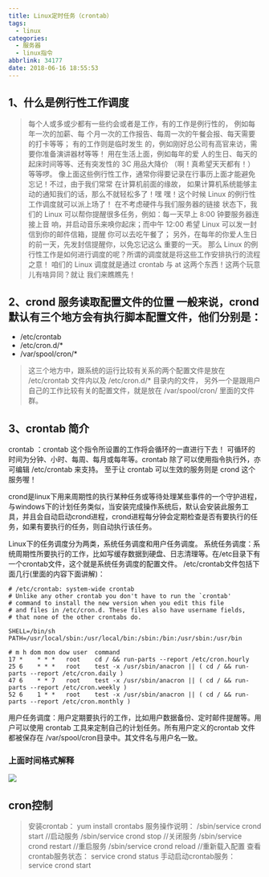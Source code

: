 ```yaml
---
title: Linux定时任务（crontab）
tags:
  - linux
categories:
  - 服务器
  - linux指令
abbrlink: 34177
date: 2018-06-16 18:55:53
---
```


## 1、什么是例行性工作调度
>每个人或多或少都有一些约会或者是工作，有的工作是例行性的， 例如每年一次的加薪、每 个月一次的工作报告、每周一次的午餐会报、每天需要的打卡等等； 有的工作则是临时发生 的，例如刚好总公司有高官来访，需要你准备演讲器材等等！ 用在生活上面，例如每年的爱 人的生日、每天的起床时间等等、还有突发性的 3C 用品大降价 （啊！真希望天天都有！） 等等啰。
像上面这些例行性工作，通常你得要记录在行事历上面才能避免忘记！不过，由于我们常常 在计算机前面的缘故， 如果计算机系统能够主动的通知我们的话，那么不就轻松多了！嘿 嘿！这个时候 Linux 的例行性工作调度就可以派上场了！ 在不考虑硬件与我们服务器的链接 状态下，我们的 Linux 可以帮你提醒很多任务，例如：每一天早上 8:00 钟要服务器连接上音 响，并启动音乐来唤你起床；而中午 12:00 希望 Linux 可以发一封信到你的邮件信箱，提醒 你可以去吃午餐了； 另外，在每年的你爱人生日的前一天，先发封信提醒你，以免忘记这么 重要的一天。
那么 Linux 的例行性工作是如何进行调度的呢？所谓的调度就是将这些工作安排执行的流程 之意！ 咱们的 Linux 调度就是通过 crontab 与 at 这两个东西！这两个玩意儿有啥异同？就让 我们来瞧瞧先！

## 2、crond 服务读取配置文件的位置 一般来说，crond 默认有三个地方会有执行脚本配置文件，他们分别是：
* /etc/crontab
* /etc/cron.d/* 
* /var/spool/cron/*
>这三个地方中，跟系统的运行比较有关系的两个配置文件是放在 /etc/crontab 文件内以及 /etc/cron.d/* 目录内的文件， 另外一个是跟用户自己的工作比较有关的配置文件，就是放在 /var/spool/cron/ 里面的文件群。

## 3、crontab 简介
crontab ：crontab 这个指令所设置的工作将会循环的一直进行下去！
可循环的时间为分钟、小时、每周、每月或每年等。crontab 除了可以使用指令执行外，亦可编辑 /etc/crontab 来支持。 至于让 crontab 可以生效的服务则是 crond 这个服务喔！

crond是linux下用来周期性的执行某种任务或等待处理某些事件的一个守护进程，与windows下的计划任务类似，当安装完成操作系统后，默认会安装此服务工具，并且会自动启动crond进程，crond进程每分钟会定期检查是否有要执行的任务，如果有要执行的任务，则自动执行该任务。

Linux下的任务调度分为两类，系统任务调度和用户任务调度。
系统任务调度：系统周期性所要执行的工作，比如写缓存数据到硬盘、日志清理等。在/etc目录下有一个crontab文件，这个就是系统任务调度的配置文件。
/etc/crontab文件包括下面几行(里面的内容下面讲解)：

```
# /etc/crontab: system-wide crontab
# Unlike any other crontab you don't have to run the `crontab'
# command to install the new version when you edit this file
# and files in /etc/cron.d. These files also have username fields,
# that none of the other crontabs do.

SHELL=/bin/sh
PATH=/usr/local/sbin:/usr/local/bin:/sbin:/bin:/usr/sbin:/usr/bin

# m h dom mon dow user	command
17 *	* * *	root    cd / && run-parts --report /etc/cron.hourly
25 6	* * *	root	test -x /usr/sbin/anacron || ( cd / && run-parts --report /etc/cron.daily )
47 6	* * 7	root	test -x /usr/sbin/anacron || ( cd / && run-parts --report /etc/cron.weekly )
52 6	1 * *	root	test -x /usr/sbin/anacron || ( cd / && run-parts --report /etc/cron.monthly )
```
用户任务调度：用户定期要执行的工作，比如用户数据备份、定时邮件提醒等。用户可以使用 crontab 工具来定制自己的计划任务。所有用户定义的crontab 文件都被保存在 /var/spool/cron目录中。其文件名与用户名一致。

### 上面时间格式解释
![](http://image.sweetm.top//18-6-10/11687506.jpg)

## cron控制
>安装crontab：
yum install crontabs
服务操作说明：
/sbin/service crond start //启动服务
/sbin/service crond stop //关闭服务
/sbin/service crond restart //重启服务
/sbin/service crond reload //重新载入配置
查看crontab服务状态：
service crond status
手动启动crontab服务：
service crond start

